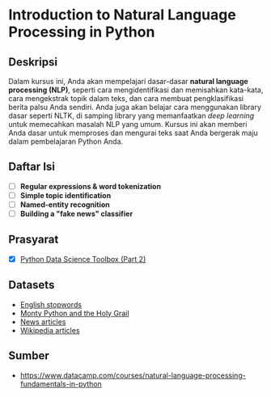 # Introduction to Natural Language Processing in Python

## Deskripsi

Dalam kursus ini, Anda akan mempelajari dasar-dasar **natural language processing (NLP)**, seperti cara mengidentifikasi dan memisahkan kata-kata, cara mengekstrak topik dalam teks, dan cara membuat pengklasifikasi berita palsu Anda sendiri. Anda juga akan belajar cara menggunakan library dasar seperti NLTK, di samping library yang memanfaatkan *deep learning* untuk memecahkan masalah NLP yang umum. Kursus ini akan memberi Anda dasar untuk memproses dan mengurai teks saat Anda bergerak maju dalam pembelajaran Python Anda.


## Daftar Isi

- [ ] **Regular expressions & word tokenization**
- [ ] **Simple topic identification**
- [ ] **Named-entity recognition**
- [ ] **Building a "fake news" classifier**

## Prasyarat

- [x] [Python Data Science Toolbox (Part 2)](https://github.com/tommypratama/datacamp/tree/master/Python%20Data%20Science%20Toolbox%20(Part%202))


## Datasets

* [English stopwords](https://assets.datacamp.com/production/repositories/932/datasets/8042ed46ae7faef4951fcda771c5acc4fc3c0bf6/english_stopwords.txt)
* [Monty Python and the Holy Grail](https://assets.datacamp.com/production/repositories/932/datasets/4921d0bf6a73fd645f49f528faf74a871bb3a0e9/grail.txt)
* [News articles](https://assets.datacamp.com/production/repositories/932/datasets/cd04303b8b2904d1025809dfb29076de696a1ffc/News%20articles.zip)
* [Wikipedia articles](https://assets.datacamp.com/production/repositories/932/datasets/37f1eb18b6b7909cd72996edbf90939f7c7b575f/Wikipedia%20articles.zip)


## Sumber

* https://www.datacamp.com/courses/natural-language-processing-fundamentals-in-python